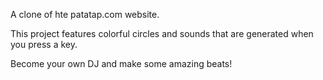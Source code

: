 A clone of hte patatap.com website. 

This project features colorful circles and sounds that are generated when you press a key.

Become your own DJ and make some amazing beats!
